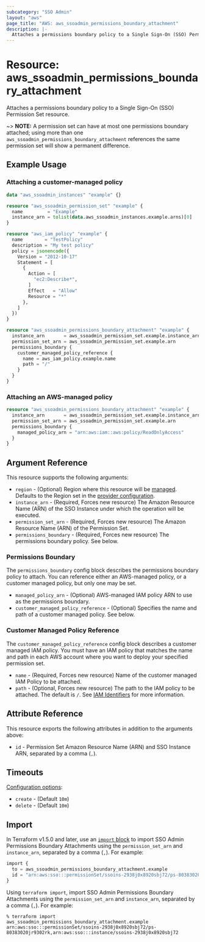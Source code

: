 ```yaml
---
subcategory: "SSO Admin"
layout: "aws"
page_title: "AWS: aws_ssoadmin_permissions_boundary_attachment"
description: |-
  Attaches a permissions boundary policy to a Single Sign-On (SSO) Permission Set resource.
---
```


# Resource: aws_ssoadmin_permissions_boundary_attachment

Attaches a permissions boundary policy to a Single Sign-On (SSO) Permission Set resource.

~> **NOTE:** A permission set can have at most one permissions boundary attached; using more than one `aws_ssoadmin_permissions_boundary_attachment` references the same permission set will show a permanent difference.

## Example Usage

### Attaching a customer-managed policy

```terraform
data "aws_ssoadmin_instances" "example" {}

resource "aws_ssoadmin_permission_set" "example" {
  name         = "Example"
  instance_arn = tolist(data.aws_ssoadmin_instances.example.arns)[0]
}

resource "aws_iam_policy" "example" {
  name        = "TestPolicy"
  description = "My test policy"
  policy = jsonencode({
    Version = "2012-10-17"
    Statement = [
      {
        Action = [
          "ec2:Describe*",
        ]
        Effect   = "Allow"
        Resource = "*"
      },
    ]
  })
}

resource "aws_ssoadmin_permissions_boundary_attachment" "example" {
  instance_arn       = aws_ssoadmin_permission_set.example.instance_arn
  permission_set_arn = aws_ssoadmin_permission_set.example.arn
  permissions_boundary {
    customer_managed_policy_reference {
      name = aws_iam_policy.example.name
      path = "/"
    }
  }
}
```

### Attaching an AWS-managed policy

```terraform
resource "aws_ssoadmin_permissions_boundary_attachment" "example" {
  instance_arn       = aws_ssoadmin_permission_set.example.instance_arn
  permission_set_arn = aws_ssoadmin_permission_set.example.arn
  permissions_boundary {
    managed_policy_arn = "arn:aws:iam::aws:policy/ReadOnlyAccess"
  }
}
```

## Argument Reference

This resource supports the following arguments:

* `region` - (Optional) Region where this resource will be [managed](https://docs.aws.amazon.com/general/latest/gr/rande.html#regional-endpoints). Defaults to the Region set in the [provider configuration](https://registry.terraform.io/providers/hashicorp/aws/latest/docs#aws-configuration-reference).
* `instance_arn` - (Required, Forces new resource) The Amazon Resource Name (ARN) of the SSO Instance under which the operation will be executed.
* `permission_set_arn` - (Required, Forces new resource) The Amazon Resource Name (ARN) of the Permission Set.
* `permissions_boundary` - (Required, Forces new resource) The permissions boundary policy. See below.

### Permissions Boundary

The `permissions_boundary` config block describes the permissions boundary policy to attach. You can reference either an AWS-managed policy, or a customer managed policy, but only one may be set.

* `managed_policy_arn` - (Optional) AWS-managed IAM policy ARN to use as the permissions boundary.
* `customer_managed_policy_reference` - (Optional) Specifies the name and path of a customer managed policy. See below.

### Customer Managed Policy Reference

The `customer_managed_policy_reference` config block describes a customer managed IAM policy. You must have an IAM policy that matches the name and path in each AWS account where you want to deploy your specified permission set.

* `name` - (Required, Forces new resource) Name of the customer managed IAM Policy to be attached.
* `path` - (Optional, Forces new resource) The path to the IAM policy to be attached. The default is `/`. See [IAM Identifiers](https://docs.aws.amazon.com/IAM/latest/UserGuide/reference_identifiers.html#identifiers-friendly-names) for more information.

## Attribute Reference

This resource exports the following attributes in addition to the arguments above:

* `id` - Permission Set Amazon Resource Name (ARN) and SSO Instance ARN, separated by a comma (`,`).

## Timeouts

[Configuration options](https://developer.hashicorp.com/terraform/language/resources/syntax#operation-timeouts):

- `create` - (Default `10m`)
- `delete` - (Default `10m`)

## Import

In Terraform v1.5.0 and later, use an [`import` block](https://developer.hashicorp.com/terraform/language/import) to import SSO Admin Permissions Boundary Attachments using the `permission_set_arn` and `instance_arn`, separated by a comma (`,`). For example:

```terraform
import {
  to = aws_ssoadmin_permissions_boundary_attachment.example
  id = "arn:aws:sso:::permissionSet/ssoins-2938j0x8920sbj72/ps-80383020jr9302rk,arn:aws:sso:::instance/ssoins-2938j0x8920sbj72"
}
```

Using `terraform import`, import SSO Admin Permissions Boundary Attachments using the `permission_set_arn` and `instance_arn`, separated by a comma (`,`). For example:

```console
% terraform import aws_ssoadmin_permissions_boundary_attachment.example arn:aws:sso:::permissionSet/ssoins-2938j0x8920sbj72/ps-80383020jr9302rk,arn:aws:sso:::instance/ssoins-2938j0x8920sbj72
```
